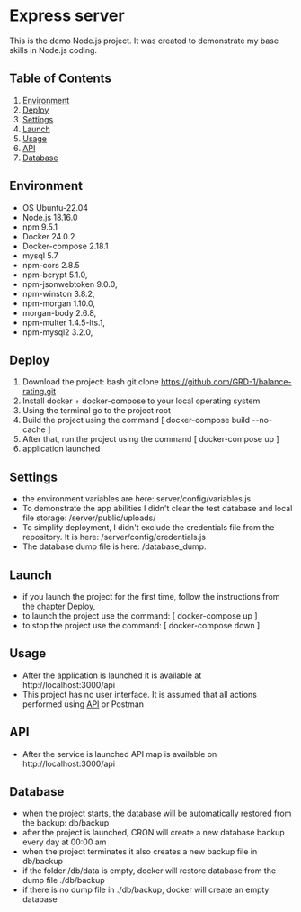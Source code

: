 # Express server
This is the demo Node.js project. It was created to demonstrate my base skills in Node.js coding.

## Table of Contents
1. [Environment](#environment)
2. [Deploy](#deploy)
3. [Settings](#settings)
4. [Launch](#launch)
5. [Usage](#usage)
6. [API](#api)
7. [Database](#database)

## Environment

- OS Ubuntu-22.04
- Node.js 18.16.0
- npm 9.5.1
- Docker 24.0.2
- Docker-compose 2.18.1
- mysql 5.7
- npm-cors 2.8.5
- npm-bcrypt 5.1.0,
- npm-jsonwebtoken 9.0.0, 
- npm-winston 3.8.2,
- npm-morgan 1.10.0,
- morgan-body 2.6.8,
- npm-multer 1.4.5-lts.1,
- npm-mysql2 3.2.0,

## Deploy <a id="deploy"></a>

1. Download the project: bash git clone https://github.com/GRD-1/balance-rating.git
2. Install docker + docker-compose to your local operating system
3. Using the terminal go to the project root
4. Build the project using the command [ docker-compose build --no-cache ]
5. After that, run the project using the command [ docker-compose up ]
6. application launched

## Settings

* the environment variables are here: server/config/variables.js
* To demonstrate the app abilities I didn't clear the test database and local file storage: /server/public/uploads/
* To simplify deployment, I didn't exclude the credentials file from the repository. It is here: /server/config/credentials.js
* The database dump file is here: /database_dump.

## Launch

* if you launch the project for the first time, follow the instructions from the chapter [Deploy](#deploy), 
* to launch the project use the command: [ docker-compose up ]
* to stop the project use the command: [ docker-compose down ]

## Usage

* After the application is launched it is available at http://localhost:3000/api
* This project has no user interface. It is assumed that all actions performed using [API](#api) or Postman

## API <a id="api"></a>

* After the service is launched API map is available on http://localhost:3000/api

## Database

* when the project starts, the database will be automatically restored from the backup: db/backup
* after the project is launched, CRON will create a new database backup every day at 00:00 am
* when the project terminates it also creates a new backup file in db/backup
* if the folder /db/data is empty, docker will restore database from the dump file ./db/backup
* if there is no dump file in ./db/backup, docker will create an empty database



